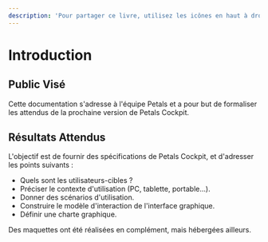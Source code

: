 ```yaml
---
description: 'Pour partager ce livre, utilisez les icônes en haut à droite du menu.'
---
```


# Introduction

## Public Visé

Cette documentation s'adresse à l'équipe Petals et a pour but de formaliser les attendus de la
prochaine version de Petals Cockpit.

## Résultats Attendus

L'objectif est de fournir des spécifications de Petals Cockpit, et d'adresser les points suivants :

* Quels sont les utilisateurs-cibles ?
* Préciser le contexte d'utilisation (PC, tablette, portable...).
* Donner des scénarios d'utilisation.
* Construire le modèle d'interaction de l'interface graphique.
* Définir une charte graphique.

Des maquettes ont été réalisées en complément, mais hébergées ailleurs.
